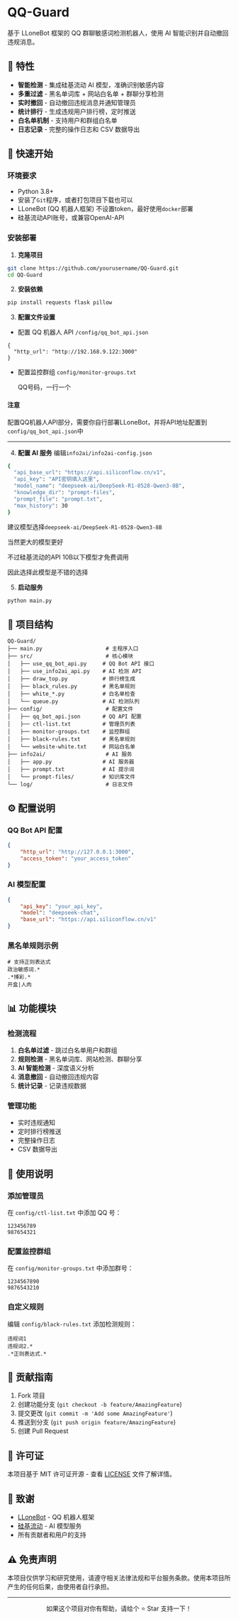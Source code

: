 # QQ-Guard

基于 LLoneBot 框架的 QQ 群聊敏感词检测机器人，使用 AI 智能识别并自动撤回违规消息。

## 🌟 特性

- **智能检测** - 集成硅基流动 AI 模型，准确识别敏感内容
- **多重过滤** - 黑名单词库 + 网站白名单 + 群聊分享检测
- **实时撤回** - 自动撤回违规消息并通知管理员
- **统计排行** - 生成违规用户排行榜，定时推送
- **白名单机制** - 支持用户和群组白名单
- **日志记录** - 完整的操作日志和 CSV 数据导出

## 🚀 快速开始

### 环境要求

- Python 3.8+
- 安装了`Git`程序，或者打包项目下载也可以
- LLoneBot (QQ 机器人框架) 不设置token，最好使用`docker`部署
- 硅基流动API账号，或兼容OpenAI-API

### 安装部署

1. **克隆项目**
```bash
git clone https://github.com/yourusername/QQ-Guard.git
cd QQ-Guard
```

2. **安装依赖**
```bash
pip install requests flask pillow
```

3. **配置文件设置**

- 配置 QQ 机器人 API `/config/qq_bot_api.json`

```
{
  "http_url": "http://192.168.9.122:3000"
}
```


- 配置监控群组 `config/monitor-groups.txt`

  QQ号码，一行一个


#### 注意

配置QQ机器人API部分，需要你自行部署LLoneBot，并将API地址配置到`config/qq_bot_api.json`中

---

4. **配置 AI 服务**  编辑`info2ai/info2ai-config.json`
```bash
{
  "api_base_url": "https://api.siliconflow.cn/v1",
  "api_key": "API密钥填入这里",
  "model_name": "deepseek-ai/DeepSeek-R1-0528-Qwen3-8B",
  "knowledge_dir": "prompt-files",
  "prompt_file": "prompt.txt",
  "max_history": 30
}
```

建议模型选择`deepseek-ai/DeepSeek-R1-0528-Qwen3-8B`

当然更大的模型更好

不过硅基流动的API 10B以下模型才免费调用

因此选择此模型是不错的选择



5. **启动服务**
```bash
python main.py
```

## 📁 项目结构

```
QQ-Guard/
├── main.py                    # 主程序入口
├── src/                       # 核心模块
│   ├── use_qq_bot_api.py     # QQ Bot API 接口
│   ├── use_info2ai_api.py    # AI 检测 API
│   ├── draw_top.py           # 排行榜生成
│   ├── black_rules.py        # 黑名单规则
│   ├── white_*.py            # 白名单检查
│   └── queue.py              # AI 检测队列
├── config/                    # 配置文件
│   ├── qq_bot_api.json       # QQ API 配置
│   ├── ctl-list.txt          # 管理员列表
│   ├── monitor-groups.txt    # 监控群组
│   ├── black-rules.txt       # 黑名单规则
│   └── website-white.txt     # 网站白名单
├── info2ai/                   # AI 服务
│   ├── app.py                # AI 服务器
│   ├── prompt.txt            # AI 提示词
│   └── prompt-files/         # 知识库文件
└── log/                       # 日志文件
```

## ⚙️ 配置说明

### QQ Bot API 配置
```json
{
    "http_url": "http://127.0.0.1:3000",
    "access_token": "your_access_token"
}
```

### AI 模型配置
```json
{
    "api_key": "your_api_key",
    "model": "deepseek-chat",
    "base_url": "https://api.siliconflow.cn/v1"
}
```

### 黑名单规则示例
```
# 支持正则表达式
政治敏感词.*
.*博彩.*
开盒|人肉
```

## 📊 功能模块

### 检测流程
1. **白名单过滤** - 跳过白名单用户和群组
2. **规则检测** - 黑名单词库、网站检测、群聊分享
3. **AI 智能检测** - 深度语义分析
4. **消息撤回** - 自动撤回违规内容
5. **统计记录** - 记录违规数据

### 管理功能
- 实时违规通知
- 定时排行榜推送
- 完整操作日志
- CSV 数据导出

## 📝 使用说明

### 添加管理员
在 `config/ctl-list.txt` 中添加 QQ 号：
```
123456789
987654321
```

### 配置监控群组
在 `config/monitor-groups.txt` 中添加群号：
```
1234567890
9876543210
```

### 自定义规则
编辑 `config/black-rules.txt` 添加检测规则：
```
违规词1
违规词2.*
.*正则表达式.*
```

## 🤝 贡献指南

1. Fork 项目
2. 创建功能分支 (`git checkout -b feature/AmazingFeature`)
3. 提交更改 (`git commit -m 'Add some AmazingFeature'`)
4. 推送到分支 (`git push origin feature/AmazingFeature`)
5. 创建 Pull Request

## 📄 许可证

本项目基于 MIT 许可证开源 - 查看 [LICENSE](LICENSE) 文件了解详情。

## 🙏 致谢

- [LLoneBot](https://github.com/LLOneBot/LLOneBot) - QQ 机器人框架
- [硅基流动](https://cloud.siliconflow.cn/) - AI 模型服务
- 所有贡献者和用户的支持

## ⚠️ 免责声明

本项目仅供学习和研究使用，请遵守相关法律法规和平台服务条款。使用本项目所产生的任何后果，由使用者自行承担。

---

<div align="center">
如果这个项目对你有帮助，请给个 ⭐️ Star 支持一下！
</div>
